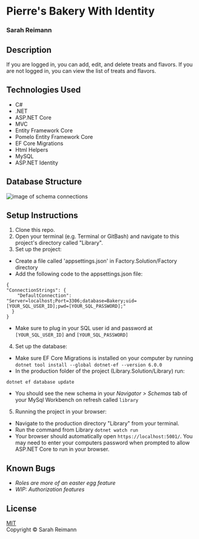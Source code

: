 # Pierre's Bakery With Identity

### Sarah Reimann


## Description

If you are logged in, you can add, edit, and delete treats and flavors. If you are not logged in, you can view the list of treats and flavors. 

## Technologies Used

* C#
* .NET
* ASP.NET Core
* MVC
* Entity Framework Core
* Pomelo Entity Framework Core
* EF Core Migrations
* Html Helpers
* MySQL
* ASP.NET Identity

## Database Structure

![image of schema connections](./Library/wwwroot/img/schema.png)

## Setup Instructions

1. Clone this repo.
2. Open your terminal (e.g. Terminal or GitBash) and navigate to this project's directory called "Library".
3. Set up the project:
  * Create a file called 'appsettings.json' in Factory.Solution/Factory directory
  * Add the following code to the appsettings.json file:
  ```
  {
  "ConnectionStrings": {
      "DefaultConnection": "Server=localhost;Port=3306;database=Bakery;uid=[YOUR_SQL_USER_ID];pwd=[YOUR_SQL_PASSWORD];"
    }
  }
  ```
  * Make sure to plug in your SQL user id and password at ```[YOUR_SQL_USER_ID]``` and ```[YOUR_SQL_PASSWORD]```
4. Set up the database:
  * Make sure EF Core Migrations is installed on your computer by running ```dotnet tool install --global dotnet-ef --version 6.0.0```
  * In the production folder of the project (Library.Solution/Library) run:
  ```
  dotnet ef database update
  ```
  * You should see the new schema in your _Navigator > Schemas_ tab of your MySql Workbench on refresh called ```library```
5. Running the project in your browser:
  * Navigate to the production directory "Library" from your terminal.
  * Run the command from Library ```dotnet watch run```
  * Your browser should automatically open ```https://localhost:5001/```. You may need to enter your computers password when prompted to allow ASP.NET Core to run in your browser.


## Known Bugs

* _Roles are more of an easter egg feature_
* _WIP: Authorization features_

## License
[MIT](https://opensource.org/licenses/MIT)  
Copyright © Sarah Reimann